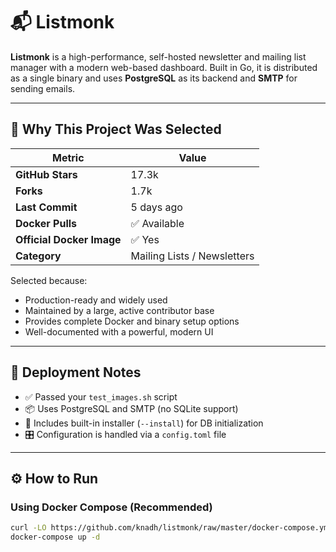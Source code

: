 # 📬 Listmonk

**Listmonk** is a high-performance, self-hosted newsletter and mailing list manager with a modern web-based dashboard. Built in Go, it is distributed as a single binary and uses **PostgreSQL** as its backend and **SMTP** for sending emails.

---

## 🚀 Why This Project Was Selected

| Metric                   | Value           |
|--------------------------|-----------------|
| **GitHub Stars**         | 17.3k           |
| **Forks**                | 1.7k            |
| **Last Commit**          | 5 days ago      |
| **Docker Pulls**         | ✅ Available    |
| **Official Docker Image**| ✅ Yes          |
| **Category**             | Mailing Lists / Newsletters |

Selected because:
- Production-ready and widely used
- Maintained by a large, active contributor base
- Provides complete Docker and binary setup options
- Well-documented with a powerful, modern UI

---

## 🧪 Deployment Notes

- ✅ Passed your `test_images.sh` script
- 📦 Uses PostgreSQL and SMTP (no SQLite support)
- 🧰 Includes built-in installer (`--install`) for DB initialization
- 🎛️ Configuration is handled via a `config.toml` file

---

## ⚙️ How to Run

### Using Docker Compose (Recommended)

```bash
curl -LO https://github.com/knadh/listmonk/raw/master/docker-compose.yml
docker-compose up -d


